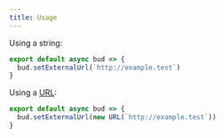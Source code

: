 ```yaml
---
title: Usage
---
```


Using a string:

```typescript title=bud.config.js
export default async bud => {
  bud.setExternalUrl(`http://example.test`)
}
```

Using a [URL](https://developer.mozilla.org/en-US/docs/Web/API/URL):

```typescript title=bud.config.js
export default async bud => {
  bud.setExternalUrl(new URL(`http://example.test`))
}
```
